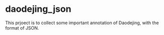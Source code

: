 # daodejing_json
This prjoect is to collect some important annotation of Daodejing, with the format of JSON.
